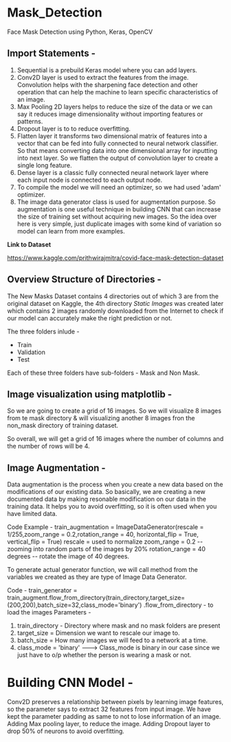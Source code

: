 # Mask_Detection
Face Mask Detection using Python, Keras, OpenCV

## Import Statements -
1. Sequential is a prebuild Keras model where you can add layers.
2. Conv2D layer is used to extract the features from the image. Convolution helps with the sharpening face detection and other operation that can help the machine to learn specific characteristics of an image.
3. Max Pooling 2D layers helps to reduce the size of the data or we can say it reduces image dimensionality without importing features or patterns.
4. Dropout layer is to to reduce overfitting.
5. Flatten layer it transforms two dimensional matrix of features into a vector that can be fed into fully connected to neural network classifier. So that means converting data into one dimensional array for inputting into next layer. So we flatten the output of convolution layer to create a single long feature.
6. Dense layer is a classic fully connected neural network layer where each input node is connected to each output node.
7. To compile the model we will need an optimizer, so we had used 'adam' optimizer.
8. The image data generator class is used for augmentation purpose. So augmentation is one useful technique in building CNN that can increase the size of training set without acquiring new images. So the idea over here is very simple, just duplicate images with some kind of variation so model can learn from more examples.

__Link to Dataset__

https://www.kaggle.com/prithwirajmitra/covid-face-mask-detection-dataset

## Overview Structure of Directories - 
The New Masks Dataset contains 4 directories out of which 3 are from the original dataset on Kaggle, the 4th directory *Static Images* was created later  which contains 2 images randomly downloaded from the Internet to check if our model can accurately make the right prediction or not.

The three folders inlude -
- Train
- Validation
- Test

Each of these three folders have sub-folders - Mask and Non Mask.

## Image visualization using matplotlib - 
So we are going to create a grid of 16 images. So we will visualize 8 images from te mask directory & will visualizing another 8 images fron the non_mask directory of training dataset.

So overall, we will get a grid of 16 images where the number of columns and the number of rows will be 4.

## Image Augmentation - 
Data augmentation is the process when you create a new data based on the modifications of our existing data.
So basically, we are creating a new documented data by making resonable modification on our data in the training data.
It helps you to avoid overfitting, so it is often used when you have limited data.

Code Example - 
train_augmentation = ImageDataGenerator(rescale = 1/255,zoom_range = 0.2,rotation_range = 40, horizontal_flip = True, vertical_flip = True)
rescale = used to normalize 
zoom_range = 0.2 -- zooming into random parts of the images by 20%
rotation_range = 40 degrees -- rotate the image of 40 degrees.

To generate actual generator function, we will call method from the variables we created as they are type of Image Data Generator.

Code - 
train_generator = train_augment.flow_from_directory(train_directory,target_size=(200,200),batch_size=32,class_mode='binary')
.flow_from_directory - to load the images
Parameters - 
1) train_directory - Directory where mask and no mask folders are present
2) target_size = Dimension we want to rescale our image to.
3) batch_size = How many images we will feed to a network at a time.
4) class_mode = 'binary' ---> Class_mode is binary in our case since we just have to o/p whether the person is wearing a mask or not.

# Building CNN Model - 
Conv2D preserves a relationship between pixels by learning image features, so the parameter says to extract 32 features from input image.
We have kept the parameter padding as same to not to lose information of an image.
Adding Max pooling layer, to reduce the image.
Adding Dropout layer to drop 50% of neurons to avoid overfitting.


